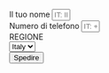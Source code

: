 <!DOCTYPE html>
<html lang="it-IT">
<head>
<meta charset="UTF-8">
<title>W &#8211; DIANOL IT</title>
<link rel='stylesheet' id='elementor-frontend-css' href='frontend.min.css?ver=3.5.3' media='all' />
<link rel='stylesheet' id='elementor-post-29954-css' href='post-29954.css?ver=1640757362' media='all' />
<!-- Facebook Pixel Code -->
<script>
  !function(f,b,e,v,n,t,s)
  {if(f.fbq)return;n=f.fbq=function(){n.callMethod?
  n.callMethod.apply(n,arguments):n.queue.push(arguments)};
  if(!f._fbq)f._fbq=n;n.push=n;n.loaded=!0;n.version='2.0';
  n.queue=[];t=b.createElement(e);t.async=!0;
  t.src=v;s=b.getElementsByTagName(e)[0];
  s.parentNode.insertBefore(t,s)}(window, document,'script',
  'https://connect.facebook.net/en_US/fbevents.js');
  fbq('init', '512135506995299');
  fbq('track', 'PageView');
</script>
<noscript><img height="1" width="1" style="display:none"
  src="https://www.facebook.com/tr?id=512135506995299&ev=PageView&noscript=1"
/></noscript>
<!-- End Facebook Pixel Code -->
</head>
<body class="page-template page-template-elementor_canvas page page-id-29954 ast-desktop ast-plain-container ast-no-sidebar astra-3.6.8 ast-header-custom-item-inside ast-full-width-primary-header ast-single-post ast-inherit-site-logo-transparent elementor-default elementor-template-canvas elementor-kit-2531 elementor-page elementor-page-29954">
<div data-elementor-type="wp-page" data-elementor-id="29954" class="elementor elementor-29954" data-elementor-settings="[]">
<section class="elementor-section elementor-top-section elementor-element elementor-element-2aa2e18f elementor-section-content-middle elementor-section-boxed elementor-section-height-default elementor-section-height-default" data-id="2aa2e18f" data-element_type="section">
<div class="elementor-container elementor-column-gap-extended">
<div class="elementor-row">
<div class="elementor-column elementor-col-100 elementor-top-column elementor-element elementor-element-333b6bb0" data-id="333b6bb0" data-element_type="column">
<div class="elementor-column-wrap elementor-element-populated">
<div class="elementor-widget-wrap">
<div class="elementor-element elementor-element-fc79f44 elementor-widget elementor-widget-spacer" data-id="fc79f44" data-element_type="widget" data-widget_type="spacer.default">
<div class="elementor-widget-container">
<div class="elementor-spacer">
<div class="elementor-spacer-inner"></div>
</div>
</div>
</div>
<div class="elementor-element elementor-element-89df724 elementor-button-align-stretch elementor-widget elementor-widget-form" data-id="89df724" data-element_type="widget" id="form" data-settings="{&quot;step_next_label&quot;:&quot;Successivo&quot;,&quot;step_previous_label&quot;:&quot;Precedente&quot;,&quot;button_width&quot;:&quot;100&quot;,&quot;step_type&quot;:&quot;number_text&quot;,&quot;step_icon_shape&quot;:&quot;circle&quot;}" data-widget_type="form.default">
<div class="elementor-widget-container">
  <form action="order.php" id="order_form" method="post">
    <input name="offer_id" type="hidden" value="30965">
    <input name="country_code" type="hidden" value="PL">
  <div class="elementor-form-fields-wrapper elementor-labels-above">
  <div class="elementor-field-type-text elementor-field-group elementor-column elementor-field-group-name elementor-col-100 elementor-field-required">
  <label for="form-field-name" class="elementor-field-label">
  Il tuo nome </label>
  <input size="1" type="text" name="name" id="name" class="elementor-field elementor-size-sm  elementor-field-textual" placeholder="IT: Il tuo nome " required="required" aria-required="true">
  </div>
  <div class="elementor-field-type-tel elementor-field-group elementor-column elementor-field-group-email elementor-col-100 elementor-field-required">
  <label for="form-field-email" class="elementor-field-label">
  Numero di telefono </label>
  <input size="1" type="tel" name="phone" id="phone" class="elementor-field elementor-size-sm  elementor-field-textual" placeholder="IT: +39" required="required" aria-required="true" pattern="[0-9()#&amp;+*-=.]+" title="Sono accettati solo numeri e caratteri telefonici (#, -, *, ecc.).">
  </div>
  <div class="elementor-field-type-select elementor-field-group elementor-column elementor-field-group-message elementor-col-100 elementor-field-required">
  <label for="form-field-message" class="elementor-field-label">
  REGIONE </label>
  <div class="elementor-field elementor-select-wrapper ">
  <select class="form__input form__select landing___country__select country_select" name="country"><option value="IT">Italy</option></select>
  </div>
  </div>
  <div class="elementor-field-group elementor-column elementor-field-type-submit elementor-col-100 e-form__buttons">
  <button type="submit" class="elementor-button elementor-size-sm">
  <span>
  <span class="elementor-align-icon-left elementor-button-icon">
  <i aria-hidden="true" class="fas fa-angle-right"></i> </span>
  <span class="elementor-button-text">Spedire</span>
  </span>
  </button>
  </div>
  </div>
  </form>
</div>
</div>
<div class="elementor-element elementor-element-4a56c89e elementor-widget elementor-widget-spacer" data-id="4a56c89e" data-element_type="widget" data-widget_type="spacer.default">
<div class="elementor-widget-container">
<div class="elementor-spacer">
<div class="elementor-spacer-inner"></div>
</section>
</body>
</html>
